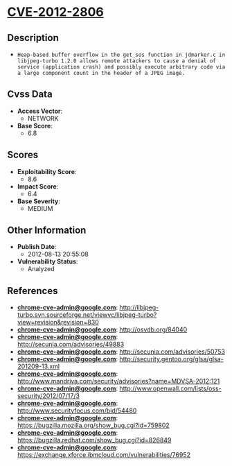 
# [CVE-2012-2806](http://libjpeg-turbo.svn.sourceforge.net/viewvc/libjpeg-turbo?view=revision&revision=830)

## Description

- `Heap-based buffer overflow in the get_sos function in jdmarker.c in libjpeg-turbo 1.2.0 allows remote attackers to cause a denial of service (application crash) and possibly execute arbitrary code via a large component count in the header of a JPEG image.`

## Cvss Data

- **Access Vector**:
  - NETWORK
- **Base Score**:
  - 6.8

## Scores

- **Exploitability Score**:
  - 8.6
- **Impact Score**:
  - 6.4
- **Base Severity**:
  - MEDIUM

## Other Information

- **Publish Date**:
  - 2012-08-13 20:55:08
- **Vulnerability Status**:
  - Analyzed

## References

- **chrome-cve-admin@google.com**: http://libjpeg-turbo.svn.sourceforge.net/viewvc/libjpeg-turbo?view=revision&revision=830
- **chrome-cve-admin@google.com**: http://osvdb.org/84040
- **chrome-cve-admin@google.com**: http://secunia.com/advisories/49883
- **chrome-cve-admin@google.com**: http://secunia.com/advisories/50753
- **chrome-cve-admin@google.com**: http://security.gentoo.org/glsa/glsa-201209-13.xml
- **chrome-cve-admin@google.com**: http://www.mandriva.com/security/advisories?name=MDVSA-2012:121
- **chrome-cve-admin@google.com**: http://www.openwall.com/lists/oss-security/2012/07/17/3
- **chrome-cve-admin@google.com**: http://www.securityfocus.com/bid/54480
- **chrome-cve-admin@google.com**: https://bugzilla.mozilla.org/show_bug.cgi?id=759802
- **chrome-cve-admin@google.com**: https://bugzilla.redhat.com/show_bug.cgi?id=826849
- **chrome-cve-admin@google.com**: https://exchange.xforce.ibmcloud.com/vulnerabilities/76952

